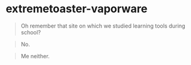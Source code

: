 # extremetoaster-vaporware

> Oh remember that site on which we studied learning tools during school?

> No.

> Me neither.
